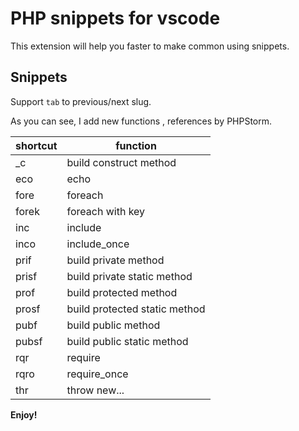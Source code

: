 # PHP snippets for vscode
This extension will help you faster to make common using snippets.

## Snippets

Support `tab` to previous/next slug.

As you can see, I add new functions , references by PHPStorm.

| shortcut  | function                             |
| --------- |--------------------------------------|
| _c        | build construct method               |
| eco    | echo  |
| fore    | foreach  |
| forek    | foreach with key  |
| inc    | include  |
| inco    | include_once  |
| prif    | build private method   |
| prisf    | build private static method   |
| prof    | build protected method   |
| prosf    | build protected static method   |
| pubf    | build public method   |
| pubsf    | build public static method   |
| rqr    | require   |
| rqro    | require_once   |
| thr    | throw new...   |

**Enjoy!**
